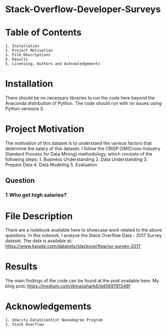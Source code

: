 # Stack-Overflow-Developer-Surveys
# Table of Contents

    1. Installation
    2. Project Motivation 
    3. File Descriptions
    4. Results
    5. Licensing, Authors and Acknowledgements
    
# Installation
There should be no necessary libraries to run the code here beyond the Anaconda distribution of Python. The code should run with no issues using Python versions 3.

# Project Motivation
The motivation of this dataset is to understand the various factors that determine the salary of this dataset.
I follow the CRISP-DM(Cross-Industry Standard Process for Data Mining) methodology, which consists of the following steps:
    1. Business Understanding
    2. Data Understanding
    3. Prepare Data
    4. Data Modeling
    5. Evaluation
## Question
### 1.Who get high salaries?
    
# File Description
There are a notebook available here to showcase work related to the above questions.
In this noteook, I analyse the Stack Overflow Data - 2017 Survey dataset. The data is available at: https://www.kaggle.com/datasets/stackoverflow/so-survey-2017

# Results
The main findings of the code can be found at the post available here.
My blog post: https://medium.com/@masahark6/d4569781348f
    
# Acknowledgements
    1. Udacity DataScientist Nanodegree Program
    2. Stack Overflow
